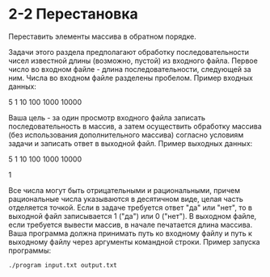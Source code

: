 # 2-2 Перестановка

Переставить элементы массива в обратном порядке.

Задачи этого раздела предполагают обработку последовательности чисел известной длины (возможно, пустой) из входного файла. Первое число во входном файле - длина последовательности, следующей за ним. Числа во входном файле разделены пробелом. Пример входных данных:

5 1 10 100 1000 10000

Ваша цель - за один просмотр входного файла записать последовательность в массив, а затем осуществить обработку массива (без использования дополнительного массива) согласно условиям задачи и записать ответ в выходной файл. Пример выходных данных:

5 1 10 100 1000 10000

1

Все числа могут быть отрицательными и рациональными, причем рациональные числа указываются в десятичном виде, целая часть отделяется точкой. Если в задаче требуется ответ "да" или "нет", то в выходной файл записывается 1 ("да") или 0 ("нет"). В выходном файле, если требуется вывести массив, в начале печатается длина массива. Ваша программа должна принимать путь ко входному файлу и путь к выходному файлу через аргументы командной строки. Пример запуска программы:

```./program input.txt output.txt```

